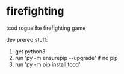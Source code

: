 # firefighting
tcod roguelike firefighting game

dev prereq stuff:

1. get python3
2. run 'py -m ensurepip --upgrade' if no pip
3. run 'py -m pip install tcod'
